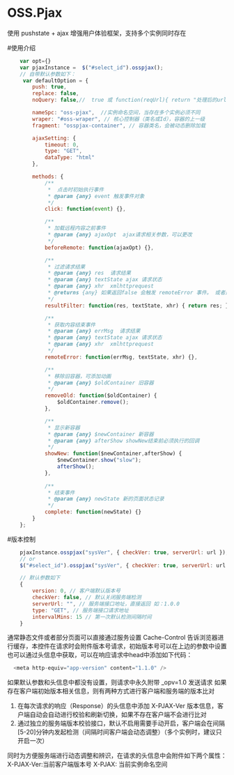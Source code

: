 # OSS.Pjax
使用 pushstate + ajax 增强用户体验框架，支持多个实例同时存在

#使用介绍

```javascript
	var opt={}
	var pjaxInstance =  $("#select_id").osspjax();
	// 自带默认参数如下：
	 var defaultOption = {
        push: true,
        replace: false,
        noQuery: false,//  true 或 function(reqUrl){ return "处理后的url"}

        nameSpc: "oss-pjax",  //实例命名空间，当存在多个实例必须不同
        wraper: "#oss-wraper", // 核心控制器（类名或Id），容器的上一级
        fragment: "osspjax-container", // 容器类名，会被动态删除加载

        ajaxSetting: {
            timeout: 0,
            type: "GET",
            dataType: "html"
        },

        methods: {
            /**
             *  点击时初始执行事件
             * @param {any} event 触发事件对象
             */
            click: function(event) {},

            /**
             * 加载远程内容之前事件
             * @param {any} ajaxOpt  ajax请求相关参数，可以更改
             */
            beforeRemote: function(ajaxOpt) {},

            /**
             * 过滤请求结果
             * @param {any} res  请求结果
             * @param {any} textState ajax 请求状态
             * @param {any} xhr  xmlhttprequest
             * @returns {any} 如果返回false 会触发 remoteError 事件。 或者返回处理后的html继续后续流程
             */
            resultFilter: function(res, textState, xhr) { return res; },

            /**
             * 获取内容结束事件
             * @param {any} errMsg  请求结果
             * @param {any} textState ajax 请求状态
             * @param {any} xhr  xmlhttprequest
             */
            remoteError: function(errMsg, textState, xhr) {},

            /**
             * 移除旧容器，可添加动画
             * @param {any} $oldContainer 旧容器
             */
            removeOld: function($oldContainer) {
                $oldContainer.remove();
            },

            /**
             * 显示新容器
             * @param {any} $newContainer 新容器
             * @param {any} afterShow showNew结束前必须执行的回调
             */
            showNew: function($newContainer,afterShow) {
                $newContainer.show("slow");
                afterShow();
            },
            
            /**
             * 结束事件
             * @param {any} newState 新的页面状态记录
             */
            complete: function(newState) {}
        }
    };
```


#版本控制

```javascript
	pjaxInstance.osspjax("sysVer", { checkVer: true, serverUrl: url });
	// or
	$("#select_id").osspjax("sysVer", { checkVer: true, serverUrl: url });

	// 默认参数如下
	{
		version: 0, // 客户端默认版本号
		checkVer: false, // 默认关闭服务端检测
		serverUrl: "", // 服务端接口地址，直接返回 如：1.0.0
		type: "GET", // 服务端接口请求地址
		intervalMins: 15 // 第一次默认检测间隔时间
    }
```

   通常静态文件或者部分页面可以直接通过服务设置 Cache-Control 告诉浏览器进行缓存，本控件在请求时会附件版本号请求，初始版本号可以在上边的参数中设置
   也可以通过头信息中获取，可以在响应请求中head中添加如下代码：
```javascript
  <meta http-equiv="app-version" content="1.1.0" />
```
如果默认参数和头信息中都没有设置，则请求中永久附带 _opv=1.0 发送请求
如果存在客户端初始版本相关信息，则有两种方式进行客户端和服务端的版本比对
   1. 在每次请求的响应（Response）的头信息中添加 X-PJAX-Ver 版本信息，客户端自动会自动进行校验和刷新切换，如果不存在客户端不会进行比对		
   2. 通过独立的服务端版本校验接口，默认不启用需要手动开启，客户端会在间隔[5-20]分钟内发起检测（间隔时间客户端会动态调整）（多个实例时，建议只开启一次）

同时为方便服务端进行动态调整和辨识，在请求的头信息中会附件如下两个属性：
X-PJAX-Ver:当前客户端版本号
X-PJAX: 当前实例命名空间
